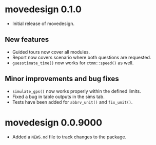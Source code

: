 # movedesign 0.1.0

-   Initial release of movedesign.

## New features

-   Guided tours now cover all modules.
-   Report now covers scenario where both questions are requested.
-   `guesstimate_time()` now works for `ctmm::speed()` as well.

## Minor improvements and bug fixes

-   `simulate_gps()` now works properly within the defined limits.
-   Fixed a bug in table outputs in the sims tab.
-   Tests have been added for `abbrv_unit()` and `fix_unit()`.

# movedesign 0.0.9000

-   Added a `NEWS.md` file to track changes to the package.
